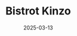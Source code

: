 ---
title: Bistrot Kinzo
address: 13 rue Rougemont, 75009 Paris
date: 2025-03-13
ratings:
- 4
foodtags:
- fusion
- japonais
countrycodes:
- FRA
- JPN
cover: DSC04995
---